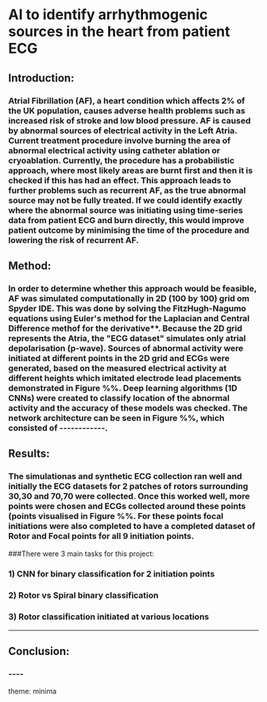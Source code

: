# AI to identify arrhythmogenic sources in the heart from patient ECG

## Introduction:
### Atrial Fibrillation (AF), a heart condition which affects 2% of the UK population, causes adverse health problems such as increased risk of stroke and low blood pressure. AF is caused by abnormal sources of electrical activity in the Left Atria. Current treatment procedure involve burning the area of abnormal electrical activity using catheter ablation or cryoablation. Currently, the procedure has a probabilistic approach, where most likely areas are burnt first and then it is checked if this has had an effect. This approach leads to further problems such as recurrent AF, as the true abnormal source may not be fully treated. If we could identify exactly where the abnormal source was initiating using time-series data from patient ECG and burn directly, this would improve patient outcome by minimising the time of the procedure and lowering the risk of recurrent AF.

## Method:
### In order to determine whether this approach would be feasible, AF was simulated computationally in 2D (100 by 100) grid om Spyder IDE. This was done by solving the FitzHugh-Nagumo equations using Euler's method for the Laplacian and Central Difference methof for the derivative**. Because the 2D grid represents the Atria, the "ECG dataset" simulates only atrial depolarisation (p-wave). Sources of abnormal activity were initiated at different points in the 2D grid and ECGs were generated, based on the measured electrical activity at different heights which imitated electrode lead placements demonstrated in Figure %%. Deep learning algorithms (1D CNNs) were created to classify location of the abnormal activity and the accuracy of these models was checked. The network architecture can be seen in Figure %%, which consisted of ------------.

## Results:

### The simulationas and synthetic ECG collection ran well and initially the ECG datasets for 2 patches of rotors surrounding 30,30 and 70,70 were collected. Once this worked well, more points were chosen and ECGs collected around these points (points visualised in Figure %%. For these points focal initiations were also completed to have a completed dataset of Rotor and Focal points for all 9 initiation points.
###There were 3 main tasks for this project:
###  1) CNN for binary classification for 2 initiation points
###  2) Rotor vs Spiral binary classification
###  3) Rotor classification initiated at various locations
----------


## Conclusion:
### ----

theme: minima

